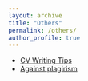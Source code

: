 ```yaml
---
layout: archive
title: "Others"
permalink: /others/
author_profile: true
---
```


- [CV Writing Tips](/cv-workshop)
- [Against plagirism](http://pap.blog.ir/)
